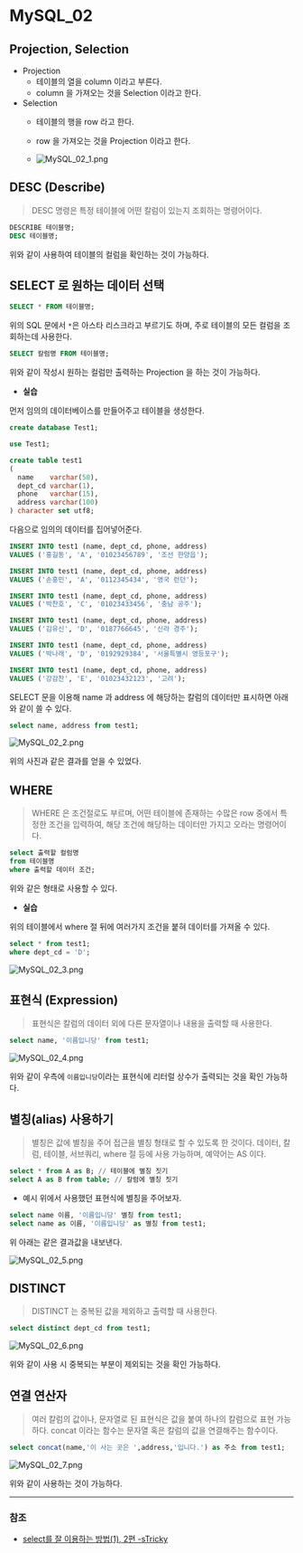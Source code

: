 # MySQL_02

## Projection, Selection
* Projection
   * 테이블의 열을 column 이라고 부른다. 
   * column 을 가져오는 것을 Selection 이라고 한다.
* Selection
   * 테이블의 행을 row 라고 한다.
   * row 을 가져오는 것을 Projection 이라고 한다.

   * ![MySQL_02_1.png](image%2FMySQL_02_1.png)


## DESC (Describe)
> DESC 명령은 특정 테이블에 어떤 칼럼이 있는지 조회하는 명령어이다.
```sql
DESCRIBE 테이블명;
DESC 테이블명;
```
위와 같이 사용하여 테이블의 컬럼을 확인하는 것이 가능하다.

## SELECT 로 원하는 데이터 선택
```sql
SELECT * FROM 테이블명;
```
위의 SQL 문에서 `*`은 아스타 리스크라고 부르기도 하며, 주로 테이블의 모든 컬럼을 조회하는데 사용한다.
```sql
SELECT 칼럼명 FROM 테이블명;
```
위와 같이 작성시 원하는 컬럼만 출력하는 Projection 을 하는 것이 가능하다.

* **실습**

먼저 임의의 데이터베이스를 만들어주고 테이블을 생성한다.
```sql
create database Test1;

use Test1;

create table test1
(
  name    varchar(50),
  dept_cd varchar(1),
  phone   varchar(15),
  address varchar(100)
) character set utf8;
```
다음으로 임의의 데이터를 집어넣어준다.
```sql
INSERT INTO test1 (name, dept_cd, phone, address) 
VALUES ('홍길동', 'A', '01023456789', '조선 한양읍');

INSERT INTO test1 (name, dept_cd, phone, address) 
VALUES ('손흥민', 'A', '0112345434', '영국 런던');

INSERT INTO test1 (name, dept_cd, phone, address) 
VALUES ('박찬호', 'C', '01023433456', '충남 공주');

INSERT INTO test1 (name, dept_cd, phone, address) 
VALUES ('김유신', 'D', '0187766645', '신라 경주');

INSERT INTO test1 (name, dept_cd, phone, address)
VALUES ('박나래', 'D', '0192929384', '서울특별시 영등포구');

INSERT INTO test1 (name, dept_cd, phone, address)
VALUES ('강감찬', 'E', '01023432123', '고려');
```
SELECT 문을 이용해 name 과 address 에 해당하는 칼럼의 데이터만 표시하면 아래와 같이 쓸 수 있다.
```sql
select name, address from test1;
```
![MySQL_02_2.png](image%2FMySQL_02_2.png)

위의 사진과 같은 결과를 얻을 수 있었다.

## WHERE
> WHERE 은 조건절로도 부르며, 어떤 테이블에 존재하는 수많은 row 중에서 특정한 조건을 입력하여, 해당 조건에 해당하는 데이터만 가지고 오라는 명령어이다.
```sql
select 출력할 컬럼명
from 테이블명
where 출력할 데이터 조건;
```
위와 같은 형태로 사용할 수 있다.

* **실습**

위의 테이블에서 where 절 뒤에 여러가지 조건을 붙혀 데이터를 가져올 수 있다.
```sql
select * from test1;
where dept_cd = 'D';
```
![MySQL_02_3.png](image%2FMySQL_02_3.png)

## 표현식 (Expression)
> 표현식은 칼럼의 데이터 외에 다른 문자열이나 내용을 출력할 때 사용한다.
```sql
select name, '이름입니당' from test1;
```
![MySQL_02_4.png](image%2FMySQL_02_4.png)

위와 같이 우측에 `이름입니당`이라는 표현식에 리터럴 상수가 출력되는 것을 확인 가능하다.

## 별칭(alias) 사용하기
> 별칭은 값에 별칭을 주어 접근을 별칭 형태로 할 수 있도록 한 것이다.
> 데이터, 칼럼, 테이블, 서브쿼리, where 절 등에 사용 가능하며, 예약어는 AS 이다.
```sql
select * from A as B; // 테이블에 별칭 짓기
select A as B from table; // 칼럼에 별칭 짓기
```
* 예시
위에서 사용했던 표현식에 별칭을 주어보자.
```sql
select name 이름, '이름입니당' 별칭 from test1; 
select name as 이름, '이름입니당' as 별칭 from test1; 
```
위 아래는 같은 결과값을 내보낸다.

![MySQL_02_5.png](image%2FMySQL_02_5.png)

## DISTINCT
> DISTINCT 는 중복된 값을 제외하고 출력할 때 사용한다.

```sql
select distinct dept_cd from test1;
```
![MySQL_02_6.png](image%2FMySQL_02_6.png)

위와 같이 사용 시 중복되는 부분이 제외되는 것을 확인 가능하다.

## 연결 연산자
> 여러 칼럼의 값이나, 문자열로 된 표현식은 값을 붙여 하나의 칼럼으로 표현 가능하다.
> concat 이라는 함수는 문자열 혹은 칼럼의 값을 연결해주는 함수이다.
```sql
select concat(name,'이 사는 곳은 ',address,'입니다.') as 주소 from test1;
```

![MySQL_02_7.png](image%2FMySQL_02_7.png)

위와 같이 사용하는 것이 가능하다.

---
### 참조
* [select를 잘 이용하는 방법(1), 2편 -sTricky](https://stricky.tistory.com/204)